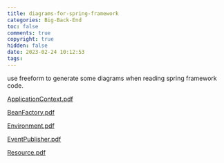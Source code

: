 ```yaml
---
title: diagrams-for-spring-framework
categories: Big-Back-End
toc: false
comments: true
copyright: true
hidden: false
date: 2023-02-24 10:12:53
tags:
---
```


use freeform to generate some diagrams when reading spring framework code.

<!--more-->

[ApplicationContext.pdf](https://github.com/mjd507/mjd507.github.io/files/10820059/ApplicationContext.pdf)

[BeanFactory.pdf](https://github.com/mjd507/mjd507.github.io/files/10820212/BeanFactory.pdf)

[Environment.pdf](https://github.com/mjd507/mjd507.github.io/files/10820217/Environment.pdf)

[EventPublisher.pdf](https://github.com/mjd507/mjd507.github.io/files/10820221/EventPublisher.pdf)

[Resource.pdf](https://github.com/mjd507/mjd507.github.io/files/10820224/Resource.pdf)

